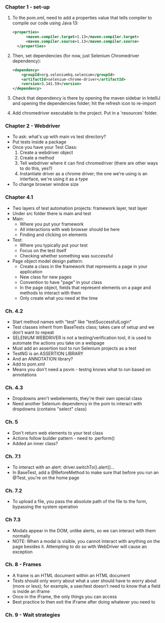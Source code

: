 ### Chapter 1 - set-up

1. To the pom.xml, need to add a properties value that tells compiler to compile our code using Java 13:
    ```xml
    <properties>
          <maven.compiler.target>1.13</maven.compiler.target>
          <maven.compiler.source>1.13</maven.compiler.source>
      </properties>
      ```
2. Then, set dependencies (for now, just Selenium Chromedriver dependency):
    ```xml
    <dependency>
        <groupId>org.seleniumhq.selenium</groupId>
        <artifactId>selenium-chrome-driver</artifactId>
        <version>3.141.59</version>
    </dependency>
    ```
3. Check that dependency is there by opening the maven sidebar in IntelliJ and opening the dependencies folder; hit the refresh icon to re-import

4. Add chromedriver executable to the project. Put in a 'resources' folder.

### Chapter 2 - Webdriver

- To ask: what's up with main vs test directory?
- Put tests inside a package
- Once you have your Test Class:
    1. Create a webdriver object
    2. Create a method
    3. Tell webdriver where it can find chromedriver (there are other ways to do this, yes?)
    4. Instantiate driver as a chrome driver; the one we're using is an interface, we're using it as a type
- To change browser window size

### Chapter 4.1

- Two layers of test automation projects: framework layer, test layer
- Under src folder there is main and test
- Main:
    - Where you put your framework
    - All interactions with web browser should be here
    - Finding and clicking on elements
- Test:
    - Where you typically put your test
    - Focus on the test itself
    - Checking whether something was successful
- Page object model design pattern:
    - Create a class in the framework that represents a page in your application
    - New class for new pages
    - Convention to have "page" in your class
    - In the page object, fields that represent elements on a page and methods to interact with them
    - Only create what you need at the time
    
### Ch. 4.2

- Start method names with "test" like "testSuccessfulLogin"
- Test classes inherit from BaseTests class; takes care of setup and we don't want to repeat
- SELENIUM WEBDRIVER is not a testing/verification tool, it is used to automate the actions you take on a webpage
- Must add an assertion tool to run Selenium projects as a test
- TestNG is an ASSERTION LIBRARY
- And an ANNOTATION library? 
- Add to pom.xml
- Means you don't need a psvm - testng knows what to run based on annotations

### Ch. 4.3

- Dropdowns aren't webelements, they're their own special class
- Need another Selenium dependency in the pom to interact with dropdowns (contains "select" class)

### Ch. 5

- Don't return web elements to your test class
- Actions follow builder pattern - need to .perform()
- Added an inner class?

### Ch. 7.1

- To interact with an alert: driver.switchTo().alert()...
- In BaseTest, add a @BeforeMethod to make sure that before you run an @Test, you're on the home page

### Ch. 7.2

- To upload a file, you pass the absolute path of the file to the form, bypassing the system operation

### Ch 7.3

- Modals appear in the DOM, unlike alerts, so we can interact with them normally
- NOTE: When a modal is visible, you cannot interact with anything on the page besides it. Attempting to do so with WebDriver will cause an exception

### Ch. 8 - Frames

- A frame is an HTML document within an HTML document
- Tests should only worry about what a user should have to worry about (more or less); for example, a user/test doesn't need to know that a field is inside an iframe
- Once in the iFrame, the only things you can access
- Best practice to then exit the iFrame after doing whatever you need to

### Ch. 9 - Wait strategies

